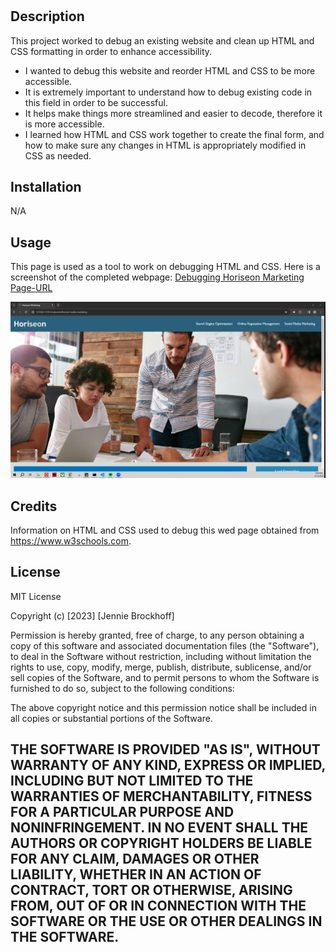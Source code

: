 # <Debugging Horiseon Marketing Page>

## Description
 This project worked to debug an existing website and clean up HTML and CSS formatting in order to enhance accessibility.

- I wanted to debug this website and reorder HTML and CSS to be more accessible.
- It is extremely important to understand how to debug existing code in this field in order to be successful.
- It helps make things more streamlined and easier to decode, therefore it is more accessible.
- I learned how HTML and CSS work together to create the final form, and how to make sure any changes in HTML is appropriately modified in CSS as needed.

## Installation

N/A

## Usage
This page is used as a tool to work on debugging HTML and CSS.
Here is a screenshot of the completed webpage:
[Debugging Horiseon Marketing Page-URL]()

![screenshot](assets/images/Screenshot.png)

## Credits

Information on HTML and CSS used to debug this wed page obtained from https://www.w3schools.com.

## License

MIT License

Copyright (c) [2023] [Jennie Brockhoff]

Permission is hereby granted, free of charge, to any person obtaining a copy
of this software and associated documentation files (the "Software"), to deal
in the Software without restriction, including without limitation the rights
to use, copy, modify, merge, publish, distribute, sublicense, and/or sell
copies of the Software, and to permit persons to whom the Software is
furnished to do so, subject to the following conditions:

The above copyright notice and this permission notice shall be included in all
copies or substantial portions of the Software.

THE SOFTWARE IS PROVIDED "AS IS", WITHOUT WARRANTY OF ANY KIND, EXPRESS OR
IMPLIED, INCLUDING BUT NOT LIMITED TO THE WARRANTIES OF MERCHANTABILITY,
FITNESS FOR A PARTICULAR PURPOSE AND NONINFRINGEMENT. IN NO EVENT SHALL THE
AUTHORS OR COPYRIGHT HOLDERS BE LIABLE FOR ANY CLAIM, DAMAGES OR OTHER
LIABILITY, WHETHER IN AN ACTION OF CONTRACT, TORT OR OTHERWISE, ARISING FROM,
OUT OF OR IN CONNECTION WITH THE SOFTWARE OR THE USE OR OTHER DEALINGS IN THE
SOFTWARE.
---

